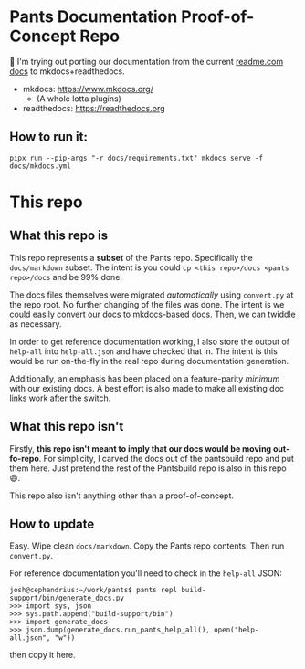# Pants Documentation Proof-of-Concept Repo

:wave: I'm trying out porting our documentation from the current [readme.com docs](https://www.pantsbuild.org/docs)
to mkdocs+readthedocs.

- mkdocs: https://www.mkdocs.org/
  - (A whole lotta plugins)
- readthedocs: https://readthedocs.org

## How to run it:

`pipx run --pip-args "-r docs/requirements.txt" mkdocs serve -f docs/mkdocs.yml`

# This repo

## What this repo is

This repo represents a __subset__ of the Pants repo. Specifically the `docs/markdown` subset.
The intent is you could `cp <this repo>/docs <pants repo>/docs` and be 99% done.

The docs files themselves were migrated _automatically_ using `convert.py` at the repo root.
No further changing of the files was done. The intent is we could easily convert our docs to
mkdocs-based docs. Then, we can twiddle as necessary.

In order to get reference documentation working, I also store the output of `help-all` into
`help-all.json` and have checked that in. The intent is this would be run on-the-fly in the real
repo during documentation generation.

Additionally, an emphasis has been placed on a feature-parity _minimum_ with our existing docs.
A best effort is also made to make all existing doc links work after the switch.


## What this repo isn't

Firstly, __this repo isn't meant to imply that our docs would be moving out-fo-repo__. For simplicity,
I carved the docs out of the pantsbuild repo and put them here. Just pretend the rest of the Pantsbuild
repo is also in this repo :smile:.

This repo also isn't anything other than a proof-of-concept.


## How to update

Easy. Wipe clean `docs/markdown`. Copy the Pants repo contents. Then run `convert.py`.

For reference documentation you'll need to check in the `help-all` JSON:

```console
josh@cephandrius:~/work/pants$ pants repl build-support/bin/generate_docs.py
>>> import sys, json
>>> sys.path.append("build-support/bin")
>>> import generate_docs
>>> json.dump(generate_docs.run_pants_help_all(), open("help-all.json", "w"))
```

then copy it here.

